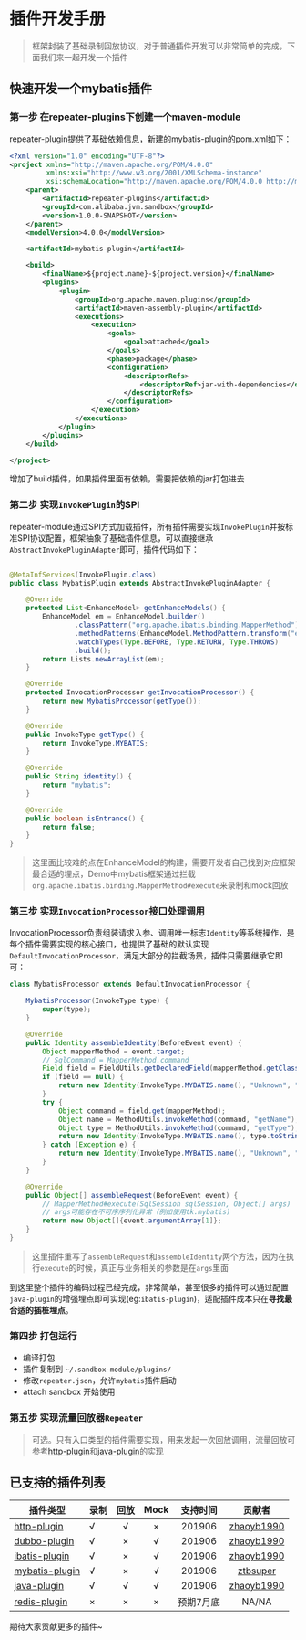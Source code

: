 # 插件开发手册

> 框架封装了基础录制回放协议，对于普通插件开发可以非常简单的完成，下面我们来一起开发一个插件

## 快速开发一个mybatis插件

### 第一步 在repeater-plugins下创建一个maven-module

repeater-plugin提供了基础依赖信息，新建的mybatis-plugin的pom.xml如下：

```xml
<?xml version="1.0" encoding="UTF-8"?>
<project xmlns="http://maven.apache.org/POM/4.0.0"
         xmlns:xsi="http://www.w3.org/2001/XMLSchema-instance"
         xsi:schemaLocation="http://maven.apache.org/POM/4.0.0 http://maven.apache.org/xsd/maven-4.0.0.xsd">
    <parent>
        <artifactId>repeater-plugins</artifactId>
        <groupId>com.alibaba.jvm.sandbox</groupId>
        <version>1.0.0-SNAPSHOT</version>
    </parent>
    <modelVersion>4.0.0</modelVersion>

    <artifactId>mybatis-plugin</artifactId>

    <build>
        <finalName>${project.name}-${project.version}</finalName>
        <plugins>
            <plugin>
                <groupId>org.apache.maven.plugins</groupId>
                <artifactId>maven-assembly-plugin</artifactId>
                <executions>
                    <execution>
                        <goals>
                            <goal>attached</goal>
                        </goals>
                        <phase>package</phase>
                        <configuration>
                            <descriptorRefs>
                                <descriptorRef>jar-with-dependencies</descriptorRef>
                            </descriptorRefs>
                        </configuration>
                    </execution>
                </executions>
            </plugin>
        </plugins>
    </build>

</project>
```

增加了build插件，如果插件里面有依赖，需要把依赖的jar打包进去

### 第二步 实现`InvokePlugin`的SPI

repeater-module通过SPI方式加载插件，所有插件需要实现`InvokePlugin`并按标准SPI协议配置，框架抽象了基础插件信息，可以直接继承`AbstractInvokePluginAdapter`即可，插件代码如下：

```java

@MetaInfServices(InvokePlugin.class)
public class MybatisPlugin extends AbstractInvokePluginAdapter {

    @Override
    protected List<EnhanceModel> getEnhanceModels() {
        EnhanceModel em = EnhanceModel.builder()
                .classPattern("org.apache.ibatis.binding.MapperMethod")
                .methodPatterns(EnhanceModel.MethodPattern.transform("execute"))
                .watchTypes(Type.BEFORE, Type.RETURN, Type.THROWS)
                .build();
        return Lists.newArrayList(em);
    }

    @Override
    protected InvocationProcessor getInvocationProcessor() {
        return new MybatisProcessor(getType());
    }

    @Override
    public InvokeType getType() {
        return InvokeType.MYBATIS;
    }

    @Override
    public String identity() {
        return "mybatis";
    }

    @Override
    public boolean isEntrance() {
        return false;
    }
}

```

> 这里面比较难的点在EnhanceModel的构建，需要开发者自己找到对应框架最合适的埋点，Demo中mybatis框架通过拦截
`org.apache.ibatis.binding.MapperMethod#execute`来录制和mock回放

### 第三步 实现`InvocationProcessor`接口处理调用

InvocationProcessor负责组装请求入参、调用唯一标志`Identity`等系统操作，是每个插件需要实现的核心接口，也提供了基础的默认实现`DefaultInvocationProcessor`，满足大部分的拦截场景，插件只需要继承它即可：

```java
class MybatisProcessor extends DefaultInvocationProcessor {

    MybatisProcessor(InvokeType type) {
        super(type);
    }

    @Override
    public Identity assembleIdentity(BeforeEvent event) {
        Object mapperMethod = event.target;
        // SqlCommand = MapperMethod.command
        Field field = FieldUtils.getDeclaredField(mapperMethod.getClass(), "command", true);
        if (field == null) {
            return new Identity(InvokeType.MYBATIS.name(), "Unknown", "Unknown", new HashMap<String, String>(1));
        }
        try {
            Object command = field.get(mapperMethod);
            Object name = MethodUtils.invokeMethod(command, "getName");
            Object type = MethodUtils.invokeMethod(command, "getType");
            return new Identity(InvokeType.MYBATIS.name(), type.toString(), name.toString(), new HashMap<String, String>(1));
        } catch (Exception e) {
            return new Identity(InvokeType.MYBATIS.name(), "Unknown", "Unknown", new HashMap<String, String>(1));
        }
    }

    @Override
    public Object[] assembleRequest(BeforeEvent event) {
        // MapperMethod#execute(SqlSession sqlSession, Object[] args)
        // args可能存在不可序序列化异常（例如使用tk.mybatis)
        return new Object[]{event.argumentArray[1]};
    }
}
```

> 这里插件重写了`assembleRequest`和`assembleIdentity`两个方法，因为在执行`execute`的时候，真正与业务相关的参数是在`args`里面


到这里整个插件的编码过程已经完成，非常简单，甚至很多的插件可以通过配置`java-plugin`的增强埋点即可实现(eg:`ibatis-plugin`)，适配插件成本只在**寻找最合适的插桩埋点**。

### 第四步 打包运行

- 编译打包
- 插件复制到 `~/.sandbox-module/plugins/`
- 修改`repeater.json`，允许`mybatis`插件启动
- attach sandbox 开始使用

### 第五步 实现流量回放器`Repeater`

> 可选。只有入口类型的插件需要实现，用来发起一次回放调用，流量回放可参考[http-plugin](repeater-plugins/http-plugin)和[java-plugin](repeater-plugins/java-plugin)的实现


## 已支持的插件列表

|    				      	插件类型     		            | 录制   |  回放  | Mock  | 支持时间 |                  贡献者                    |
| -----------------------------------------------   | ----- | :---: | :---: | :-----: |   :----------------------------------:    |
| [http-plugin](repeater-plugins/http-plugin)       |   √   |   √   |   ×   | 201906  |[zhaoyb1990](https://github.com/zhaoyb1990)|
| [dubbo-plugin](repeater-plugins/dubbo-plugin)     |   √   |   ×   |   √   | 201906  |[zhaoyb1990](https://github.com/zhaoyb1990)|
| [ibatis-plugin](repeater-plugins/ibatis-plugin)   |   √   |   ×   |   √   | 201906  |[zhaoyb1990](https://github.com/zhaoyb1990)|
| [mybatis-plugin](repeater-plugins/mybatis-plugin) |   √   |   ×   |   √   | 201906  |[ztbsuper](https://github.com/ztbsuper)    |
| [java-plugin](repeater-plugins/java-plugin)       |   √   |   √   |   √   | 201906  |[zhaoyb1990](https://github.com/zhaoyb1990)|
| [redis-plugin](repeater-plugins/redis-plugin)     |   ×   |   ×   |   ×   | 预期7月底|                      NA/NA                |


期待大家贡献更多的插件~



